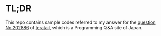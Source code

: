 # TL;DR

This repo contains sample codes referred to my answer for the [question No.202886](https://teratail.com/questions/202886 ) of [teratail](https://teratail.com/), which is a Programming Q&A site of Japan.
